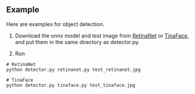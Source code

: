 ## Example

Here are examples for object detection.

1. Download the onnx model and test image from [RetinaNet](https://drive.google.com/drive/folders/1-fkcTOxjsSLX1k1KO7DzK1QGYGxiz9JP?usp=sharing) or [TinaFace](https://drive.google.com/drive/folders/1kyh7yu1LmfPwigseA4XvgdMqTCRhmATY?usp=sharing), and put them in the same directory as detector.py.

2. Run
```shell
# RetinaNet
python detector.py retinanet.py test_retinanet.jpg

# TinaFace
python detector.py tinaface.py test_tinaface.jpg
```
